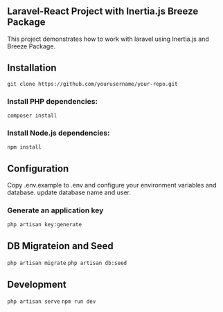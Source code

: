 

## Laravel-React Project with Inertia.js Breeze Package

This project demonstrates how to work with laravel using Inertia.js and Breeze Package. 

## Installation
`git clone https://github.com/yourusername/your-repo.git`
### Install PHP dependencies:
`composer install`
### Install Node.js dependencies:
`npm install`

## Configuration

Copy .env.example to .env and configure your environment variables and database. 
update database name and user. 

### Generate an application key
`php artisan key:generate`

## DB Migrateion and Seed
`php artisan migrate`
`php artisan db:seed`

## Development 
`php artisan serve`
`npm run dev`
